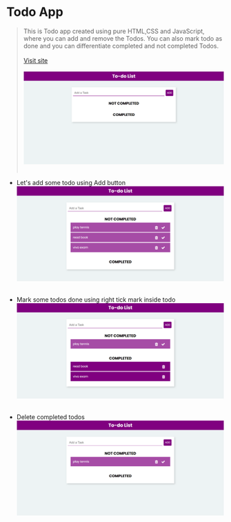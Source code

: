 # Todo App

> This is Todo app created using pure HTML,CSS and JavaScript, where you can add and remove the Todos. You can also mark todo as done and you can differentiate completed and not completed Todos.
> <br><br>
> [Visit site](https://hiralvala.github.io/todo-list-using-javascript/)<br><br>
> <img src="ss1.png" width="500px"><br><br>

- Let's add some todo using Add button
  <br>
  <img src="ss2.png" width="500px"><br><br>

- Mark some todos done using right tick mark inside todo
  <br>
  <img src="ss3.png" width="500px"><br><br>

- Delete completed todos
  <br>
  <img src="ss4.png" width="500px"><br><br>
